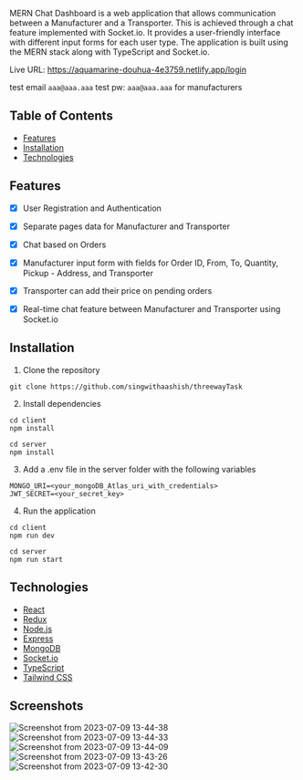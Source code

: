 MERN Chat Dashboard is a web application that allows communication between a Manufacturer and a Transporter. This is achieved through a chat feature implemented with Socket.io. It provides a user-friendly interface with different input forms for each user type. The application is built using the MERN stack along with TypeScript and Socket.io.

Live URL: https://aquamarine-douhua-4e3759.netlify.app/login

test email `aaa@aaa.aaa`
test pw: `aaa@aaa.aaa`  for manufacturers


## Table of Contents
- [Features](#features)
- [Installation](#installation)
- [Technologies](#technologies)



## Features
- [x] User Registration and Authentication
- [x] Separate pages data for Manufacturer and Transporter
- [x] Chat based on Orders
- [x] Manufacturer input form with fields for Order ID, From, To, Quantity, Pickup - Address, and Transporter
- [x] Transporter can add their price on pending orders
- [x] Real-time chat feature between Manufacturer and Transporter using Socket.io


## Installation
1. Clone the repository
```
git clone https://github.com/singwithaashish/threewayTask
```

2. Install dependencies
```
cd client
npm install

cd server
npm install
```

3. Add a .env file in the server folder with the following variables
```
MONGO_URI=<your_mongoDB_Atlas_uri_with_credentials>
JWT_SECRET=<your_secret_key>
```

4. Run the application
```
cd client
npm run dev
 
cd server
npm run start
```



## Technologies
- [React](https://reactjs.org/)
- [Redux](https://redux.js.org/)
- [Node.js](https://nodejs.org/en/)
- [Express](https://expressjs.com/)
- [MongoDB](https://www.mongodb.com/)
- [Socket.io](https://socket.io/)
- [TypeScript](https://www.typescriptlang.org/)
- [Tailwind CSS](https://tailwindcss.com/)



## Screenshots
![Screenshot from 2023-07-09 13-44-38](https://github.com/singwithaashish/threewayTask/assets/52033403/e5283bab-1570-4b10-aa8d-511eafd610ac)
![Screenshot from 2023-07-09 13-44-33](https://github.com/singwithaashish/threewayTask/assets/52033403/1ac9cd38-04ca-443c-a86b-aa060664955c)
![Screenshot from 2023-07-09 13-44-09](https://github.com/singwithaashish/threewayTask/assets/52033403/d88dbc19-aeea-45d7-8640-931206735d6b)
![Screenshot from 2023-07-09 13-43-26](https://github.com/singwithaashish/threewayTask/assets/52033403/1be65191-e122-4149-8c72-36c69480613f)
![Screenshot from 2023-07-09 13-42-30](https://github.com/singwithaashish/threewayTask/assets/52033403/ea4c9cf0-7d6e-4093-8af5-2e3ed4b445c4)



